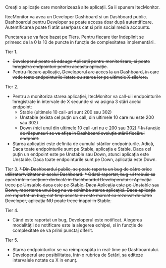 Creați o aplicație care monitorizează alte aplicații. Sa ii spunem ItecMonitor.

ItecMonitor va avea un Developer Dashboard si un Dashboard public. Dashboardul pentru Developer se poate accesa doar după autentificare.
Autentificarea poate fi atât user/pass cat si prin social media accounts.

Punctarea se va face bazat pe Tiers. Pentru fiecare tier îndeplinit se primesc de la 0 la 10 de puncte in funcție de complexitatea implementării.

Tier 1.
* ~~Developerul poate să adauge Aplicații pentru monitorizare, si poate înregistra endpointuri pentru aceasta aplicație~~.
* ~~Pentru fiecare aplicație, Developerul are acces la un Dashboard, in care vede toate endpointurile listate cu starea lor pe ultimele X zile/ore.~~

Tier 2.
* Pentru a monitoriza starea aplicației, ItecMonitor va call-uii endpointurile înregistrate în intervale de X secunde si va asigna 3 stări acelui endpoint:
    - Stable (ultimele 10 call-uri sunt 200 sau 302)
    - Unstable (exista cel puțin un call, din ultimele 10 care nu este 200 sau 302)
    - Down (nici unul din ultimele 10 call-uri nu e 200 sau 302)
~~* In funcție de răspunsuri se va afișa in Dashboard evoluția stării fiecărui endpoint.~~
* Starea aplicației este definita de cumulul stărilor endpointurile. Adică,
  Daca toate endpointurile sunt pe Stable, aplicația e Stable.
  Daca cel puțin un endpoint este pe Unstable sau Down, atunci aplicația este Unstable.
  Daca toate endpointurile sunt pe Down, aplicația este Down.

Tier 3.
~~* Din Dashboardul public, se poate raporta un bug de către orice utilizator/vizitator al acelui Dashboard.~~
~~* Odată raportat, bug-ul trebuie sa apară într-o secțiune dedicată în Dashboardul Developerului si Aplicația trece pe Unstable daca este pe Stable. Daca Aplicația este pe Unstable sau Down, raportarea unui bug nu va schimba starea aplicației. Daca aplicația are raportat un bug, cat timp acesta nu este marcat ca rezolvat de către Developer, aplicația NU poate trece înapoi in Stable.~~

Tier 4.
* Când este raportat un bug, Developerul este notificat. Alegerea modalității de notificare este la alegerea echipei, si in funcție de complexitate se va primi punctaj diferit.

Tier 5.
* Starea endpointurilor se va reîmprospăta in real-time pe Dashboardului.
* Developerul are posibilitatea, într-o rubrica de Setări, sa editeze intervalele notate cu X in enunț.

